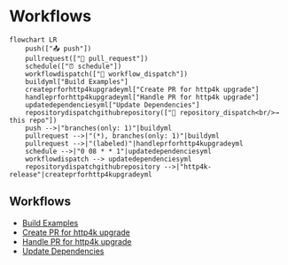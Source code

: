 # Workflows

```mermaid
flowchart LR
    push(["📤 push"])
    pullrequest(["🔀 pull_request"])
    schedule(["⏰ schedule"])
    workflowdispatch(["👤 workflow_dispatch"])
    buildyml["Build Examples"]
    createprforhttp4kupgradeyml["Create PR for http4k upgrade"]
    handleprforhttp4kupgradeyml["Handle PR for http4k upgrade"]
    updatedependenciesyml["Update Dependencies"]
    repositorydispatchgithubrepository(["🔔 repository_dispatch<br/>→ this repo"])
    push -->|"branches(only: 1)"|buildyml
    pullrequest -->|"(*), branches(only: 1)"|buildyml
    pullrequest -->|"(labeled)"|handleprforhttp4kupgradeyml
    schedule -->|"0 08 * * 1"|updatedependenciesyml
    workflowdispatch --> updatedependenciesyml
    repositorydispatchgithubrepository -->|"http4k-release"|createprforhttp4kupgradeyml
```

## Workflows

- [Build Examples](./build/)
- [Create PR for http4k upgrade](./create_pr_for_http4k_upgrade/)
- [Handle PR for http4k upgrade](./handle_pr_for_http4k_upgrade/)
- [Update Dependencies](./update-dependencies/)